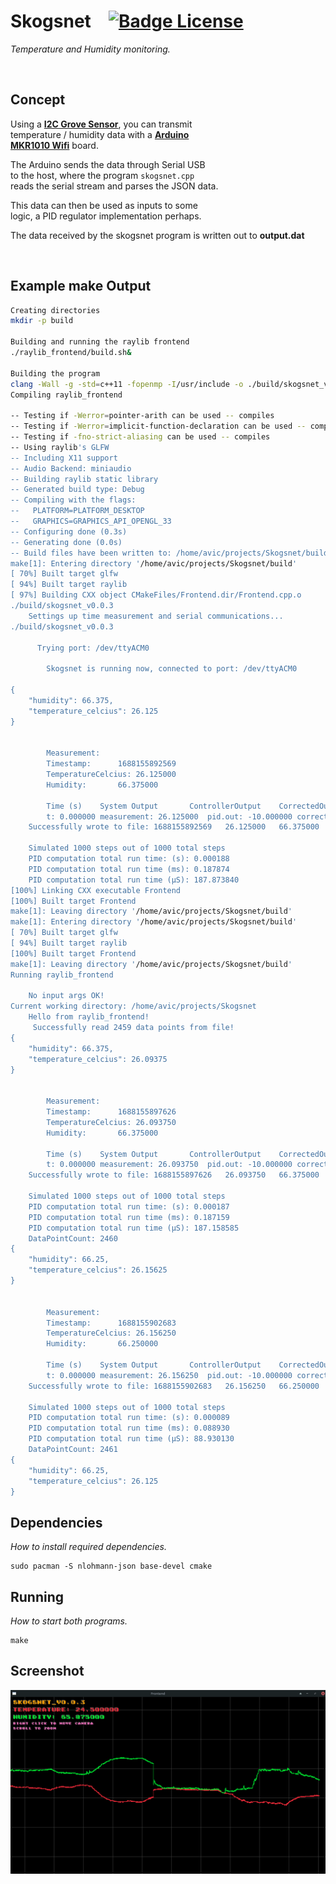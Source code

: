 # Skogsnet   [![Badge License]][license]

_Temperature and Humidity monitoring._

<br>

## Concept

Using a **[I2C Grove Sensor]**, you can transmit <br>
temperature / humidity data with a **[Arduino <br>
MKR1010 Wifi][arduino]**
board.

The Arduino sends the data through Serial USB <br>
to the host, where the program `skogsnet.cpp` <br>
reads the serial stream and parses the JSON data.

This data can then be used as inputs to some <br>
logic, a PID regulator implementation perhaps.

The data received by the skogsnet program is written out to **output.dat**

<br>

## Example make Output

```bash
Creating directories
mkdir -p build

Building and running the raylib frontend
./raylib_frontend/build.sh&

Building the program
clang -Wall -g -std=c++11 -fopenmp -I/usr/include -o ./build/skogsnet_v0.0.3 ./code/PID.cpp ./code/skogsnet.cpp -L /usr/lib -fopenmp -lstdc++ -lm
Compiling raylib_frontend

-- Testing if -Werror=pointer-arith can be used -- compiles
-- Testing if -Werror=implicit-function-declaration can be used -- compiles
-- Testing if -fno-strict-aliasing can be used -- compiles
-- Using raylib's GLFW
-- Including X11 support
-- Audio Backend: miniaudio
-- Building raylib static library
-- Generated build type: Debug
-- Compiling with the flags:
--   PLATFORM=PLATFORM_DESKTOP
--   GRAPHICS=GRAPHICS_API_OPENGL_33
-- Configuring done (0.3s)
-- Generating done (0.0s)
-- Build files have been written to: /home/avic/projects/Skogsnet/build
make[1]: Entering directory '/home/avic/projects/Skogsnet/build'
[ 70%] Built target glfw
[ 94%] Built target raylib
[ 97%] Building CXX object CMakeFiles/Frontend.dir/Frontend.cpp.o
./build/skogsnet_v0.0.3
	Settings up time measurement and serial communications...
./build/skogsnet_v0.0.3

      Trying port: /dev/ttyACM0

        Skogsnet is running now, connected to port: /dev/ttyACM0

{
    "humidity": 66.375,
    "temperature_celcius": 26.125
}


        Measurement:
        Timestamp:		1688155892569
        TemperatureCelcius:	26.125000
        Humidity:		66.375000

        Time (s)	System Output		ControllerOutput	CorrectedOutput
        t: 0.000000	measurement: 26.125000	pid.out: -10.000000	correctedOutput: 0.000000
	Successfully wrote to file: 1688155892569	26.125000	66.375000	-10.000000	0.000000

	Simulated 1000 steps out of 1000 total steps
	PID computation total run time: (s): 0.000188
	PID computation total run time (ms): 0.187874
	PID computation total run time (μS): 187.873840
[100%] Linking CXX executable Frontend
[100%] Built target Frontend
make[1]: Leaving directory '/home/avic/projects/Skogsnet/build'
make[1]: Entering directory '/home/avic/projects/Skogsnet/build'
[ 70%] Built target glfw
[ 94%] Built target raylib
[100%] Built target Frontend
make[1]: Leaving directory '/home/avic/projects/Skogsnet/build'
Running raylib_frontend

	No input args OK!
Current working directory: /home/avic/projects/Skogsnet
	Hello from raylib_frontend!
	 Successfully read 2459 data points from file!
{
    "humidity": 66.375,
    "temperature_celcius": 26.09375
}


        Measurement:
        Timestamp:		1688155897626
        TemperatureCelcius:	26.093750
        Humidity:		66.375000

        Time (s)	System Output		ControllerOutput	CorrectedOutput
        t: 0.000000	measurement: 26.093750	pid.out: -10.000000	correctedOutput: -9.326022
	Successfully wrote to file: 1688155897626	26.093750	66.375000	-10.000000	-9.326022

	Simulated 1000 steps out of 1000 total steps
	PID computation total run time: (s): 0.000187
	PID computation total run time (ms): 0.187159
	PID computation total run time (μS): 187.158585
	DataPointCount: 2460
{
    "humidity": 66.25,
    "temperature_celcius": 26.15625
}


        Measurement:
        Timestamp:		1688155902683
        TemperatureCelcius:	26.156250
        Humidity:		66.250000

        Time (s)	System Output		ControllerOutput	CorrectedOutput
        t: 0.000000	measurement: 26.156250	pid.out: -10.000000	correctedOutput: -19.051542
	Successfully wrote to file: 1688155902683	26.156250	66.250000	-10.000000	-19.051542

	Simulated 1000 steps out of 1000 total steps
	PID computation total run time: (s): 0.000089
	PID computation total run time (ms): 0.088930
	PID computation total run time (μS): 88.930130
	DataPointCount: 2461
{
    "humidity": 66.25,
    "temperature_celcius": 26.125
}

```

## Dependencies

_How to install required dependencies._

```shell
sudo pacman -S nlohmann-json base-devel cmake
```

## Running

_How to start both programs._

```shell
make
```

## Screenshot

![screenshot.png](screenshot.png "screenshot.png")

<!----------------------------------------------------------------------------->

[badge license]: https://img.shields.io/badge/License-GPL_3-blue.svg?style=for-the-badge
[i2c grove sensor]: https://www.seeedstudio.com/Grove-Temperature-Humidity-Sensor-High-Accuracy-Mini.html
[arduino]: https://docs.arduino.cc/hardware/mkr-1000-wifi
[license]: #
